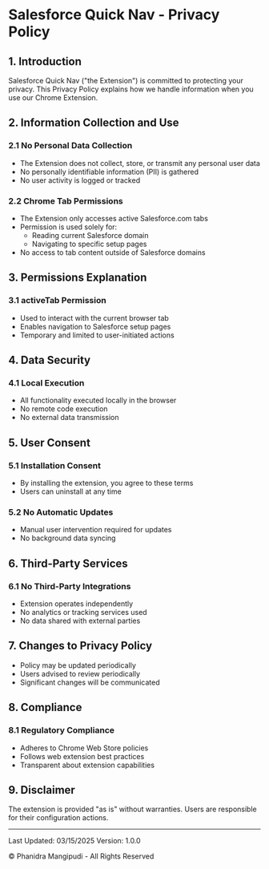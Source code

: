 # Salesforce Quick Nav - Privacy Policy

## 1. Introduction

Salesforce Quick Nav ("the Extension") is committed to protecting your privacy. This Privacy Policy explains how we handle information when you use our Chrome Extension.

## 2. Information Collection and Use

### 2.1 No Personal Data Collection
- The Extension does not collect, store, or transmit any personal user data
- No personally identifiable information (PII) is gathered
- No user activity is logged or tracked

### 2.2 Chrome Tab Permissions
- The Extension only accesses active Salesforce.com tabs
- Permission is used solely for:
  - Reading current Salesforce domain
  - Navigating to specific setup pages
- No access to tab content outside of Salesforce domains

## 3. Permissions Explanation

### 3.1 activeTab Permission
- Used to interact with the current browser tab
- Enables navigation to Salesforce setup pages
- Temporary and limited to user-initiated actions

## 4. Data Security

### 4.1 Local Execution
- All functionality executed locally in the browser
- No remote code execution
- No external data transmission

## 5. User Consent

### 5.1 Installation Consent
- By installing the extension, you agree to these terms
- Users can uninstall at any time

### 5.2 No Automatic Updates
- Manual user intervention required for updates
- No background data syncing

## 6. Third-Party Services

### 6.1 No Third-Party Integrations
- Extension operates independently
- No analytics or tracking services used
- No data shared with external parties

## 7. Changes to Privacy Policy

- Policy may be updated periodically
- Users advised to review periodically
- Significant changes will be communicated

## 8. Compliance

### 8.1 Regulatory Compliance
- Adheres to Chrome Web Store policies
- Follows web extension best practices
- Transparent about extension capabilities

## 9. Disclaimer

The extension is provided "as is" without warranties.
Users are responsible for their configuration actions.

---

Last Updated: 03/15/2025
Version: 1.0.0

© Phanidra Mangipudi - All Rights Reserved
